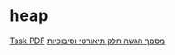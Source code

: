 # heap
[Task PDF](https://github.com/semkot/heap/files/10410637/proj2.-.2022a.pdf)
[מסמך הגשה חלק תיאורטי וסיבוכיות](https://docs.google.com/document/d/1nD_tyehruQ-5nqF3WkVCWv05aGwHXJUVyxpIi5J8NAk/edit?usp=sharing)
